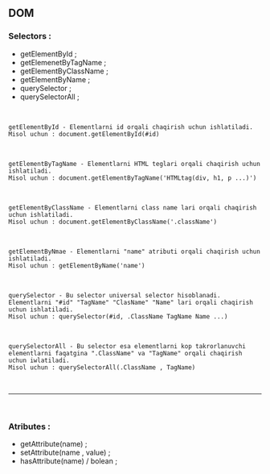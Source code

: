 ## DOM

### Selectors :

- getElementById ;
- getElemenetByTagName ;
- getElementByClassName ;
- getElementByName ;
- querySelector ;
- querySelectorAll ;

<br>

```
getElementById - Elementlarni id orqali chaqirish uchun ishlatiladi.
Misol uchun : document.getElementById(#id)
```
<br>

```
getElementByTagName - Elementlarni HTML teglari orqali chaqirish uchun ishlatiladi.
Misol uchun : document.getElementByTagName('HTMLtag(div, h1, p ...)')
```
<br>

```
getElementByClassName - Elementlarni class name lari orqali chaqirish uchun ishlatiladi.
Misol uchun : document.getElementByClassName('.className')
```
<br>

```
getElementByNmae - Elementlarni "name" atributi orqali chaqirish uchun ishlatiladi.
Misol uchun : getElementByName('name')
```
<br>

```
querySelector - Bu selector universal selector hisoblanadi. Elementlarni "#id" "TagName" "ClasName" "Name" lari orqali chaqirish uchun ishlatiladi.
Misol uchun : querySelector(#id, .ClassName TagName Name ...)
```
<br>

```
querySelectorAll - Bu selector esa elementlarni kop takrorlanuvchi elementlarni faqatgina ".ClassName" va "TagName" orqali chaqirish uchun iwlatiladi. 
Misol uchun : querySelectorAll(.ClassName , TagName)
```
<br>
<hr>
<br>

### Atributes :

- getAttribute(name) ;
- setAttribute(name , value) ;
- hasAttribute(name) / bolean ;





